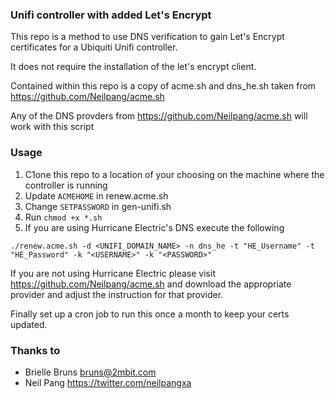 ### Unifi controller with added Let's Encrypt

This repo is a method to use DNS verification to gain Let's Encrypt certificates for a Ubiquiti Unifi controller.

It does not require the installation of the let's encrypt client.

Contained within this repo is a copy of acme.sh and dns_he.sh taken from https://github.com/Neilpang/acme.sh

Any of the DNS provders from https://github.com/Neilpang/acme.sh will work with this script


### Usage

1. C1one this repo to a location of your choosing on the machine where the controller is running
1. Update `ACMEHOME` in renew.acme.sh
1. Change `SETPASSWORD` in gen-unifi.sh
1. Run `chmod +x *.sh`
1. If you are using Hurricane Electric's DNS execute the following

```aidl
./renew.acme.sh -d <UNIFI_DOMAIN_NAME> -n dns_he -t "HE_Username" -t "HE_Password" -k "<USERNAME>" -k "<PASSWORD>"
```

If you are not using Hurricane Electric please visit https://github.com/Neilpang/acme.sh and download the appropriate provider and adjust the instruction for that provider.

Finally set up a cron job to run this once a month to keep your certs updated.

### Thanks to

- Brielle Bruns <bruns@2mbit.com>
- Neil Pang <https://twitter.com/neilpangxa>

